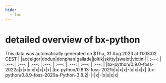 ```yaml
---
hide:
  - toc
---
```


detailed overview of bx-python
==============================


This data was automatically generated on $Thu, 31 Aug 2023 at 11:08:02 CEST
| |accelgor|doduo|donphan|gallade|joltik|skitty|swalot|victini|
| :---: | :---: | :---: | :---: | :---: | :---: | :---: | :---: | :---: |
|bx-python/0.9.0-foss-2022a|x|x|x|x|x|x|x|x|
|bx-python/0.8.13-foss-2021b|x|x|x|-|x|x|x|x|
|bx-python/0.8.9-foss-2020a-Python-3.8.2|-|-|x|-|x|x|x|x|
